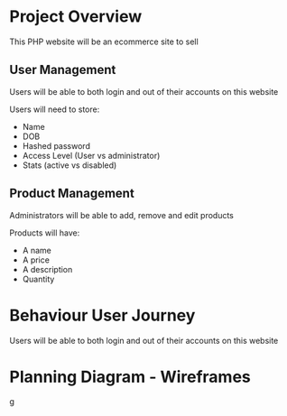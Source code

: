 # Project Overview

This PHP website will be an ecommerce site to sell 

## User Management
Users will be able to both login and out of their accounts on this website

Users will need to store:
- Name
- DOB
- Hashed password
- Access Level (User vs administrator)
- Stats (active vs disabled)

## Product Management 
Administrators will be able to add, remove and edit products

Products will have:
- A name
- A price
- A description
- Quantity

# Behaviour User Journey
Users will be able to both login and out of their accounts on this website



# Planning Diagram - Wireframes 

g